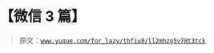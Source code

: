 # 【微信 3 篇】

> 原文：[`www.yuque.com/for_lazy/thfiu8/ll2mhzg5v78t3tck`](https://www.yuque.com/for_lazy/thfiu8/ll2mhzg5v78t3tck)



